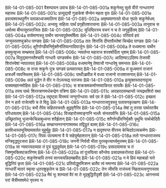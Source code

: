 BR-14-01-085-001	वैशम्पायन उवाच
BR-14-01-085-001a	शकुनेस्तु सुतो वीरो गान्धाराणां महारथः
BR-14-01-085-001c	प्रत्युद्ययौ गुडाकेशं सैन्येन महता वृतः
BR-14-01-085-001e	हस्त्यश्वरथपूर्णेन पताकाध्वजमालिना
BR-14-01-085-002a	अमृष्यमाणास्ते योधा नृपतेः शकुनेर्वधम्
BR-14-01-085-002c	अभ्ययुः सहिताः पार्थं प्रगृहीतशरासनाः
BR-14-01-085-003a	तानुवाच स धर्मात्मा बीभत्सुरपराजितः
BR-14-01-085-003c	युधिष्ठिरस्य वचनं न च ते जगृहुर्हितम्
BR-14-01-085-004a	वार्यमाणास्तु पार्थेन सान्त्वपूर्वममर्षिताः
BR-14-01-085-004c	परिवार्य हयं जग्मुस्ततश्चुक्रोध पाण्डवः
BR-14-01-085-005a	ततः शिरांसि दीप्ताग्रैस्तेषां चिच्छेद पाण्डवः
BR-14-01-085-005c	क्षुरैर्गाण्डीवनिर्मुक्तैर्नातियत्नादिवार्जुनः
BR-14-01-085-006a	ते वध्यमानाः पार्थेन हयमुत्सृज्य सम्भ्रमात्
BR-14-01-085-006c	न्यवर्तन्त महाराज शरवर्षार्दिता भृशम्
BR-14-01-085-007a	वितुद्यमानस्तैश्चापि गान्धारैः पाण्डवर्षभः
BR-14-01-085-007c	आदिश्याऽऽदिश्य तेजस्वी शिरांस्येषां न्यपातयत्
BR-14-01-085-008a	वध्यमानेषु तेष्वाजौ गान्धारेषु समन्ततः
BR-14-01-085-008c	स राजा शकुनेः पुत्रः पाण्डवं प्रत्यवारयत्
BR-14-01-085-009a	तं युध्यमानं राजानं क्षत्रधर्मे व्यवस्थितम्
BR-14-01-085-009c	पार्थोऽब्रवीन्न मे वध्या राजानो राजशासनात्
BR-14-01-085-009e	अलं युद्धेन ते वीर न तेऽस्त्यद्य पराजयः
BR-14-01-085-010a	इत्युक्तस्तदनादृत्य वाक्यमज्ञानमोहितः
BR-14-01-085-010c	स शक्रसमकर्माणमवाकिरत सायकैः
BR-14-01-085-011a	तस्य पार्थः शिरस्त्राणमर्धचन्द्रेण पत्रिणा
BR-14-01-085-011c	अपाहरदसम्भ्रान्तो जयद्रथशिरो यथा
BR-14-01-085-012a	तद्दृष्ट्वा विस्मयं जग्मुर्गान्धाराः सर्व एव ते
BR-14-01-085-012c	इच्छता तेन न हतो राजेत्यपि च ते विदुः
BR-14-01-085-013a	गान्धारराजपुत्रस्तु पलायनकृतक्षणः
BR-14-01-085-013c	बभौ तैरेव सहितस्त्रस्तैः क्षुद्रमृगैरिव
BR-14-01-085-014a	तेषां तु तरसा पार्थस्तत्रैव परिधावताम्
BR-14-01-085-014c	विजहारोत्तमाङ्गानि भल्लैः संनतपर्वभिः
BR-14-01-085-015a	उच्छ्रितांस्तु भुजान्केचिन्नाबुध्यन्त शरैर्हृतान्
BR-14-01-085-015c	शरैर्गाण्डीवनिर्मुक्तैः पृथुभिः पार्थचोदितैः
BR-14-01-085-016a	सम्भ्रान्तनरनागाश्वमथ तद्विद्रुतं बलम्
BR-14-01-085-016c	हतविध्वस्तभूयिष्ठमावर्तत मुहुर्मुहुः
BR-14-01-085-017a	न ह्यदृश्यन्त वीरस्य केचिदग्रेऽग्र्यकर्मणः
BR-14-01-085-017c	रिपवः पात्यमाना वै ये सहेयुर्महाशरान्
BR-14-01-085-018a	ततो गान्धारराजस्य मन्त्रिवृद्धपुरःसरा
BR-14-01-085-018c	जननी निर्ययौ भीता पुरस्कृत्यार्घ्यमुत्तमम्
BR-14-01-085-019a	सा न्यवारयदव्यग्रा तं पुत्रं युद्धदुर्मदम्
BR-14-01-085-019c	प्रसादयामास च तं जिष्णुमक्लिष्टकारिणम्
BR-14-01-085-020a	तां पूजयित्वा कौन्तेयः प्रसादमकरोत्तदा
BR-14-01-085-020c	शकुनेश्चापि तनयं सान्त्वयन्निदमब्रवीत्
BR-14-01-085-021a	न मे प्रियं महाबाहो यत्ते बुद्धिरियं कृता
BR-14-01-085-021c	प्रतियोद्धुममित्रघ्न भ्रातैव त्वं ममानघ
BR-14-01-085-022a	गान्धारीं मातरं स्मृत्वा धृतराष्ट्रकृतेन च
BR-14-01-085-022c	तेन जीवसि राजंस्त्वं निहतास्त्वनुगास्तव
BR-14-01-085-023a	मैवं भूः शाम्यतां वैरं मा ते भूद्बुद्धिरीदृशी
BR-14-01-085-023c	आगन्तव्यं परां चैत्रीमश्वमेधे नृपस्य नः
